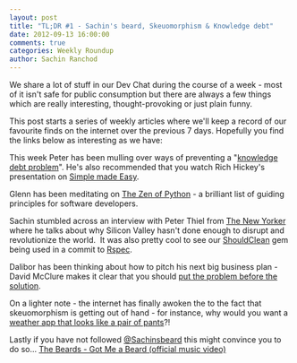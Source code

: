```yaml
---
layout: post
title: "TL;DR #1 - Sachin's beard, Skeuomorphism & Knowledge debt"
date: 2012-09-13 16:00:00
comments: true
categories: Weekly Roundup
author: Sachin Ranchod
---
```


We share a lot of stuff in our Dev Chat during the course of a week - most of it isn't safe for public consumption but there are always a few things which are really interesting, thought-provoking or just plain funny.  

This post starts a series of weekly articles where we'll keep a record of our favourite finds on the internet over the previous 7 days. Hopefully you find the links below as interesting as we have: 

This week Peter has been mulling over ways of preventing a "[knowledge debt problem](http://nathanmarz.com/blog/your-company-has-a-knowledge-debt-problem.html)". He's also recommended that you watch Rich Hickey's presentation on [Simple made Easy](http://www.infoq.com/presentations/Simple-Made-Easy).  

Glenn has been meditating on [The Zen of Python](http://www.python.org/dev/peps/pep-0020/) - a brilliant list of guiding principles for software developers.

Sachin stumbled across an interview with Peter Thiel from [The New Yorker](http://www.newyorker.com/reporting/2011/11/28/111128fa_fact_packer?currentPage=all) where he talks about why Silicon Valley hasn't done enough to disrupt and revolutionize the world.  It was also pretty cool to see our [ShouldClean](https://github.com/siyelo/should_clean) gem being used in a commit to [Rspec](https://github.com/rspec/rspec-rails/commit/69a63cef280310c1164dda457bdecfd7700b10f0).

Dalibor has been thinking about how to pitch his next big business plan - David McClure makes it clear that you should [put the problem before the solution](http://500hats.typepad.com/500blogs/2009/08/your-solution-is-not-my-problem.html).

On a lighter note - the internet has finally awoken the to the fact that skeuomorphism is getting out of hand - for instance, why would you want a [weather app that looks like a pair of pants](http://skeu.it/post/28065979636/via-domwood-i-just-dont-even-what-this-is)?! 

Lastly if you have not followed [@Sachinsbeard](http://www.twitter.com/sachinsbeard) this might convince you to do so... [The Beards - Got Me a Beard (official music video)](http://www.youtube.com/watch?v=KlgbKIswpzI&feature=youtu.be&hd=1)

